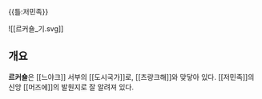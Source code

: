{{틀:저민족}}

![[르커숄_기.svg]]

## 개요
**르커숄**은 [[느야크]] 서부의 [[도시국가]]로, [[츠량크해]]와 맞닿아 있다. 
[[저민족]]의 신앙 [[머즈에]]의 발원지로 잘 알려져 있다.